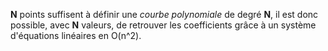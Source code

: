
**N** points suffisent à définir une _courbe polynomiale_ de degré **N**, il est donc possible, avec **N** valeurs, de retrouver les coefficients grâce à un système d'équations linéaires en O(n^2).